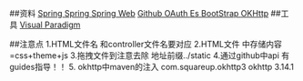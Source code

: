 

##资料
[Spring ](https://spring.io/guides )
[Spring ](https://github.com/qianchonghao/Community)
[Spring Web](https://spring.io/guides/gs/serving-web-content/)
[Github OAuth  ](https://developer.github.com/apps/building-oauth-apps/creating-an-oauth-app/)
[Es ](https://elasticsearch.cn/)
[BootStrap ](https://v3.bootcss.com)
[OKHttp](https://square.github.io/okhttp/)
##工具
[Visual Paradigm](https://www.visual-paradigm.com/cn/)

##注意点
1.HTML文件名 和controller文件名要对应
2.HTML文件 <head>中存储内容=css+theme+js
3.拖拽文件到<head>注意去除 地址前缀../static
4.通过github中api 有guides指导！！
5. okhttp中maven的注入
       <dependency>
              <groupId>com.squareup.okhttp3</groupId>
              <artifactId>okhttp</artifactId>
              <version>3.14.1</version>
          </dependency>